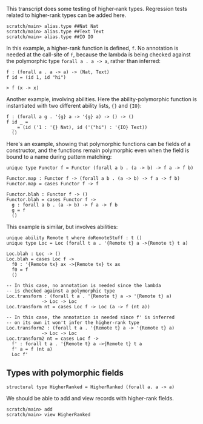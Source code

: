 
This transcript does some testing of higher-rank types. Regression tests related to higher-rank types can be added here.

```ucm:hide
scratch/main> alias.type ##Nat Nat
scratch/main> alias.type ##Text Text
scratch/main> alias.type ##IO IO
```

In this example, a higher-rank function is defined, `f`. No annotation is needed at the call-site of `f`, because the lambda is being checked against the polymorphic type `forall a . a -> a`, rather than inferred:

```unison
f : (forall a . a -> a) -> (Nat, Text)
f id = (id 1, id "hi")

> f (x -> x)
```

Another example, involving abilities. Here the ability-polymorphic function is instantiated with two different ability lists, `{}` and `{IO}`:

```unison
f : (forall a g . '{g} a -> '{g} a) -> () -> ()
f id _ =
  _ = (id ('1 : '{} Nat), id ('("hi") : '{IO} Text))
  ()
```

Here's an example, showing that polymorphic functions can be fields of a constructor, and the functions remain polymorphic even when the field is bound to a name during pattern matching:

```unison
unique type Functor f = Functor (forall a b . (a -> b) -> f a -> f b)

Functor.map : Functor f -> (forall a b . (a -> b) -> f a -> f b)
Functor.map = cases Functor f -> f

Functor.blah : Functor f -> ()
Functor.blah = cases Functor f ->
  g : forall a b . (a -> b) -> f a -> f b
  g = f
  ()
```

This example is similar, but involves abilities:

```unison
unique ability Remote t where doRemoteStuff : t ()
unique type Loc = Loc (forall t a . '{Remote t} a ->{Remote t} t a)

Loc.blah : Loc -> ()
Loc.blah = cases Loc f ->
  f0 : '{Remote tx} ax ->{Remote tx} tx ax
  f0 = f
  ()

-- In this case, no annotation is needed since the lambda
-- is checked against a polymorphic type
Loc.transform : (forall t a . '{Remote t} a -> '{Remote t} a)
             -> Loc -> Loc
Loc.transform nt = cases Loc f -> Loc (a -> f (nt a))

-- In this case, the annotation is needed since f' is inferred
-- on its own it won't infer the higher-rank type
Loc.transform2 : (forall t a . '{Remote t} a -> '{Remote t} a)
             -> Loc -> Loc
Loc.transform2 nt = cases Loc f ->
  f' : forall t a . '{Remote t} a ->{Remote t} t a
  f' a = f (nt a)
  Loc f'
```

## Types with polymorphic fields

```unison:hide
structural type HigherRanked = HigherRanked (forall a. a -> a)
```

We should be able to add and view records with higher-rank fields.

```ucm
scratch/main> add
scratch/main> view HigherRanked
```
